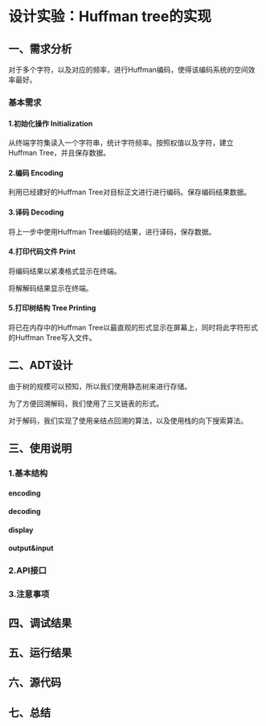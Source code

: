 # 设计实验：Huffman tree的实现

## 一、需求分析

对于多个字符，以及对应的频率，进行Huffman编码，使得该编码系统的空间效率最好。

### 基本需求

#### 1.初始化操作 Initialization

从终端字符集读入一个字符串，统计字符频率。按照权值以及字符，建立Huffman Tree，并且保存数据。

#### 2.编码 Encoding

利用已经建好的Huffman Tree对目标正文进行进行编码。保存编码结果数据。

#### 3.译码 Decoding

将上一步中使用Huffman Tree编码的结果，进行译码，保存数据。

#### 4.打印代码文件 Print

将编码结果以紧凑格式显示在终端。

将解解码结果显示在终端。

#### 5.打印树结构 Tree Printing

将已在内存中的Huffman Tree以最直观的形式显示在屏幕上，同时将此字符形式的Huffman Tree写入文件。

## 二、ADT设计

由于树的规模可以预知，所以我们使用静态树来进行存储。

为了方便回溯解码，我们使用了三叉链表的形式。

对于解码，我们实现了使用亲结点回溯的算法，以及使用栈的向下搜索算法。

## 三、使用说明

### 1.基本结构

#### encoding

#### decoding

#### display

#### output&input

### 2.API接口

### 3.注意事项

## 四、调试结果

## 五、运行结果

## 六、源代码

## 七、总结

